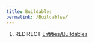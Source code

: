 ```yaml
---
title: Buildables
permalink: /Buildables/
---
```


1.  REDIRECT [Entities/Buildables](Entities_Buildables "wikilink")